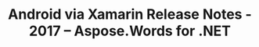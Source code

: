 ﻿---
title: Android via Xamarin Release Notes - 2017 – Aspose.Words for .NET
articleTitle: Android via Xamarin Release Notes - 2017
linktitle: Android via Xamarin Release Notes - 2017
description: "Android via Xamarin Release Notes - 2017 – learn about the latest updates and fixes."
type: docs
weight: 10
url: /net/android-via-xamarin-release-notes-2017/
---


